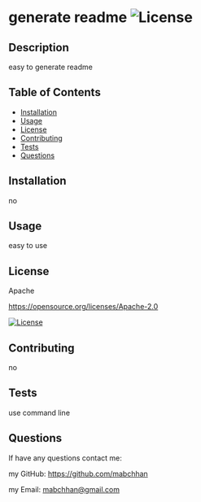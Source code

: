 # generate readme           ![License](https://img.shields.io/badge/License-Apache_2.0-blue.svg)

## Description

easy to generate readme

## Table of Contents 

- [Installation](#installation)
- [Usage](#usage)
- [License](#license)
- [Contributing](#contributing)
- [Tests](#Tests)
- [Questions](#Questions)

## Installation

no

## Usage

easy to use

## License

Apache

https://opensource.org/licenses/Apache-2.0

[![License](https://img.shields.io/badge/License-Apache_2.0-blue.svg)](https://opensource.org/licenses/Apache-2.0)

## Contributing

no

## Tests

use command line

## Questions

If have any questions contact me:

my GitHub: https://github.com/mabchhan

my Email: mabchhan@gmail.com

